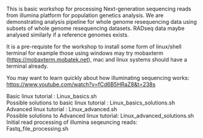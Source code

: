 This is basic workshop for processing Next-generation sequencing reads from illumina platform for population genetics analysis. We are demonstrating analysis pipeline for whole genome resequencing data using subsets of  whole genome resequencing datasets. RADseq data maybe analysed similarly if a reference genomes exists.

It is a pre-requiste for the workshop to install some form of linux/shell terminal for example those using windows may try mobaxterm (https://mobaxterm.mobatek.net), mac and linux systems should have a terminal already.

You may want to learn quickly about how illuminating sequencing works: https://www.youtube.com/watch?v=fCd6B5HRaZ8&t=238s


Basic linux tutorial : Linux_basics.sh \
Possible solutions to basic linux tutorial : Linux_basics_solutions.sh \
Advanced linux tutorial : Linux_advanced.sh \
Possible solutions to Advanced linux tutorial: Linux_advanced_solutions.sh \
Initial read processing of illumina seqeuncing reads: Fastq_file_processing.sh 
